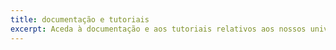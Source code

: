 ```yaml
---
title: documentação e tutoriais
excerpt: Aceda à documentação e aos tutoriais relativos aos nossos universos Cloud para o acompanhar na implementação e utilização das nossas soluções
---
```

